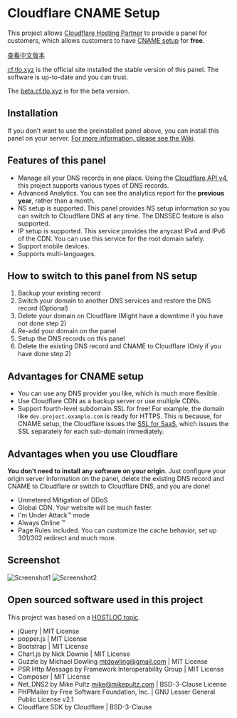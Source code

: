 # Cloudflare CNAME Setup

This project allows [Cloudflare Hosting Partner][1] to provide a panel for customers, which allows customers to have [CNAME setup][2] for **free**.

[查看中文版本][3]

[cf.tlo.xyz][4] is the official site installed the stable version of this panel. The software is up-to-date and you can trust.

The [beta.cf.tlo.xyz][5] is for the beta version.

## Installation

If you don’t want to use the preinstalled panel above, you can install this panel on your server. [For more information, please see the Wiki][6].

## Features of this panel

+ Manage all your DNS records in one place. Using the [Cloudflare API v4][7], this project supports various types of DNS records.
+ Advanced Analytics. You can see the analytics report for the **previous year**, rather than a month.
+ NS setup is supported. This panel provides NS setup information so you can switch to Cloudflare DNS at any time. The DNSSEC feature is also supported.
+ IP setup is supported. This service provides the anycast IPv4 and IPv6 of the CDN. You can use this service for the root domain safely.
+ Support mobile devices.
+ Supports multi-languages.

## How to switch to this panel from NS setup

1. Backup your existing record
2. Switch your domain to another DNS services and restore the DNS record (Optional)
3. Delete your domain on Cloudflare (Might have a downtime if you have not done step 2)
4. Re-add your domain on the panel
5. Setup the DNS records on this panel
6. Delete the existing DNS record and CNAME to Cloudflare (Only if you have done step 2)

## Advantages for CNAME setup

+ You can use any DNS provider you like, which is much more flexible.
+ Use Cloudflare CDN as a backup server or use multiple CDNs.
+ Support fourth-level subdomain SSL for free! For example, the domain like `dev.project.example.com` is ready for HTTPS. This is because, for CNAME setup, the Cloudflare issues the [SSL for SaaS][8], which issues the SSL separately for each sub-domain immediately. 

## Advantages when you use Cloudflare

**You don’t need to install any software on your origin**. Just configure your origin server information on the panel, delete the existing DNS record and CNAME to Cloudflare or switch to Cloudflare DNS, and you are done!

+ Unmetered Mitigation of DDoS
+ Global CDN. Your website will be much faster.
+ I'm Under Attack™ mode
+ Always Online ™
+ Page Rules included. You can customize the cache behavior, set up 301/302 redirect and much more.

## Screenshot

![Screenshot1][image-1]
![Screenshot2][image-2]

## Open sourced software used in this project

This project was based on a [HOSTLOC topic][9].

+ jQuery | MIT License
+ popper.js | MIT License
+ Bootstrap | MIT License
+ Chart.js by Nick Downie | MIT License
+ Guzzle by Michael Dowling [mtdowling@gmail.com][10] | MIT License
+ PSR Http Message by Framework Interoperability Group | MIT License
+ Composer | MIT License
+ Net\_DNS2 by Mike Pultz [mike@mikepultz.com][11] | BSD-3-Clause License
+ PHPMailer by Free Software Foundation, Inc. | GNU Lesser General Public License v2.1
+ Cloudflare SDK by Cloudflare | BSD-3-Clause

[1]:	https://www.cloudflare.com/partners/hosting-provider/
[2]:	https://support.cloudflare.com/hc/en-us/articles/200168706-How-do-I-do-CNAME-setup-
[3]:	https://github.com/ZE3kr/Cloudflare-CNAME-Setup/blob/master/README.zh.md
[4]:	https://cf.tlo.xyz
[5]:	https://beta.cf.tlo.xyz
[6]:	https://github.com/ZE3kr/Cloudflare-CNAME-Setup/wiki/Installation
[7]:	https://api.cloudflare.com/
[8]:	https://www.cloudflare.com/ssl-for-saas-providers/
[9]:	http://www.hostloc.com/thread-386441-1-1.html
[10]:	mailto:mtdowling@gmail.com
[11]:	mailto:mike@mikepultz.com

[image-1]:	https://cdn.landcement.com/uploads/cloudflare/en1.png
[image-2]:	https://cdn.landcement.com/uploads/cloudflare/en2.png

